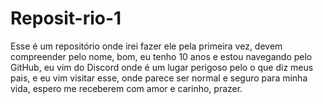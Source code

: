 # Reposit-rio-1
Esse é um repositório onde irei fazer ele pela primeira vez, devem compreender pelo nome, bom, eu tenho 10 anos e estou navegando pelo GitHub, eu vim do Discord onde é um lugar perigoso pelo o que diz meus pais, e eu vim visitar esse, onde parece ser normal e seguro para minha vida, espero me receberem com amor e carinho, prazer.
